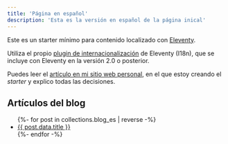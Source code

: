 ```yaml
---
title: 'Página en español'
description: 'Esta es la versión en español de la página inical'
---
```


Este es un starter mínimo para contenido localizado con [Eleventy](https://www.11ty.dev/).

Utiliza el propio [plugin de internacionalización](https://www.11ty.dev/docs/plugins/i18n/) de Eleventy (I18n), que se incluye con Eleventy en la versión 2.0 o posterior.

Puedes leer el [artículo en mi sitio web personal](https://www.lenesaile.com/es/blog/internacionalizacion-con-eleventy-20-y-netlify/), en el que estoy creando el _starter_ y explico todas las decisiones.

<h2>Artículos del blog</h2>
<ul>
  {%- for post in collections.blog_es | reverse -%}
    <li><a href="{{ post.url }}">{{ post.data.title }}</a></li>
  {%- endfor -%}
</ul>
